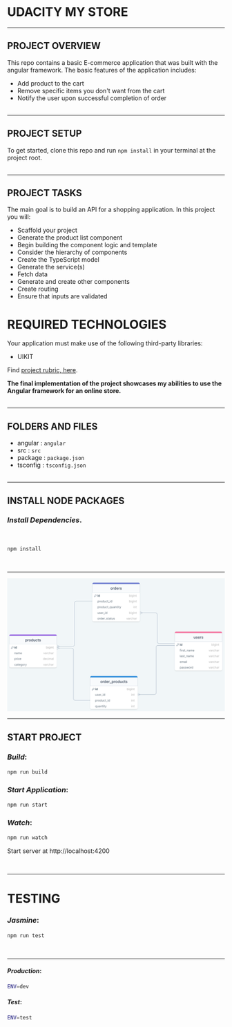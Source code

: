 # UDACITY MY STORE

---
## PROJECT OVERVIEW

This repo contains a basic E-commerce application that was built with the angular framework. The basic features of the application includes:
* Add product to the cart
* Remove specific items you don't want from the cart
* Notify the user upon successful completion of order
<br/><br/>

---

## PROJECT SETUP

To get started, clone this repo and run `npm install` in your terminal at the project root.
<br/><br/>

---

## PROJECT TASKS

The main goal is to build an API for a shopping application. In this project you will:
* Scaffold your project
* Generate the product list component
* Begin building the component logic and template
* Consider the hierarchy of components
* Create the TypeScript model
* Generate the service(s)
* Fetch data
* Generate and create other components
* Create routing
* Ensure that inputs are validated

# REQUIRED TECHNOLOGIES
Your application must make use of the following third-party libraries:
- UIKIT

Find [project rubric, here](https://review.udacity.com/#!/rubrics/3069/view).

**The final implementation of the project showcases my abilities to use the Angular framework for an online store.**
<br/><br/>

---
## FOLDERS AND FILES
* angular :  `angular`
* src : `src`
* package : `package.json`
* tsconfig : `tsconfig.json`
<br/><br/>

---
## INSTALL NODE PACKAGES

### _Install Dependencies_. 
<br/>

```bash
npm install
```
<br/>

---



![](<https://github.com/devkofi/udacity-store-front/blob/master/schema.png>)


---
## START PROJECT

### _Build_:  
```bash
npm run build
```

### _Start Application_:  
```bash
npm run start
```

### _Watch_:  
```bash
npm run watch
```


Start server at http://localhost:4200

<br/>

---


# TESTING

### _Jasmine_:  
```bash
npm run test
```
<br/>

---


#### _Production_:  
```bash
ENV=dev
```
#### _Test_:  
```bash
ENV=test
```
<br/><br/>